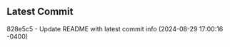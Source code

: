 
## Latest Commit
828e5c5 - Update README with latest commit info (2024-08-29 17:00:16 -0400) <Yunxi-Zhou>
